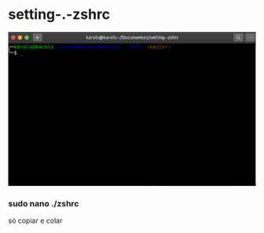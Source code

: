 # setting-.-zshrc

<img src="assets/Captura de tela de 2021-04-25 12-29-24.png">

<h3>sudo nano ./zshrc </h3> só copiar e colar
